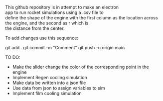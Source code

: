 This github repository is in attempt to make an electron  
app to run rocket simulations using a .csv file to  
define the shape of the engine with the first column as the 
location across the engine, and the second as r which is   
the distance from the center.

To add changes use this sequence:

git add .
git commit -m "Comment"
git push -u origin main

TO DO:

- Make the slider change the color of the corresponding point in the engine 
- Implement Regen cooling simulation 
- Make data be written into a json file
- Use data from json to assign variables to sim
- Implement film cooling simulation